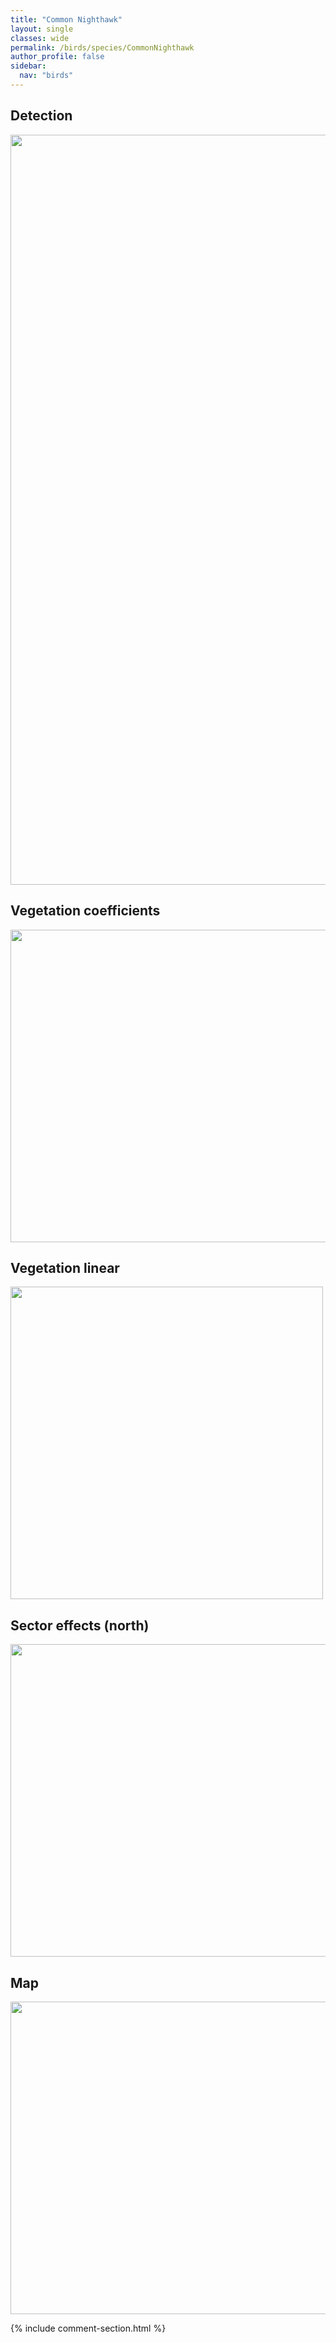 ```yaml
---
title: "Common Nighthawk"
layout: single
classes: wide
permalink: /birds/species/CommonNighthawk
author_profile: false
sidebar:
  nav: "birds"
---
```


<h2>Detection</h2>

<a href="https://drive.google.com/uc?export=view&id=1pClJJIgLuSDYgnTHFqZh1osGSWCBp9V1">
<img src="https://drive.google.com/uc?export=view&id=1pClJJIgLuSDYgnTHFqZh1osGSWCBp9V1" height = "1200" width = "800">
</a>

<h2>Vegetation coefficients</h2>

<a href="https://drive.google.com/uc?export=view&id=1bcYuJ7Gbfih_PFUPplRUAxEdgNr95j_C">
<img src="https://drive.google.com/uc?export=view&id=1bcYuJ7Gbfih_PFUPplRUAxEdgNr95j_C" height = "500" width = "1000">
</a>

<h2>Vegetation linear</h2>

<a href="https://drive.google.com/uc?export=view&id=1HUb7K4k3BzVDjoKvCdNlqDugZYN-YJHd">
<img src="https://drive.google.com/uc?export=view&id=1HUb7K4k3BzVDjoKvCdNlqDugZYN-YJHd" height = "500" width = "500">
</a>

<h2>Sector effects (north)</h2>

<a href="https://drive.google.com/uc?export=view&id=1ZZVRLMeTPCWR12zm6qszsjYNB27VK9TW">
<img src="https://drive.google.com/uc?export=view&id=1ZZVRLMeTPCWR12zm6qszsjYNB27VK9TW" height = "500" width = "1000">
</a>

<h2>Map</h2>

<a href="https://drive.google.com/uc?export=view&id=1-0UBFAwtlqw4DjsFvvyvzyh--CXGauR4">
<img src="https://drive.google.com/uc?export=view&id=1-0UBFAwtlqw4DjsFvvyvzyh--CXGauR4" height = "500" width = "1500">
</a>

{% include comment-section.html %}
